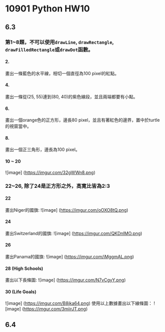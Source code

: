 # 10901 Python HW10

## 6.3
### 第1~8題，不可以使用`drawLine`, `drawRectangle`, `drawFilledRectangle`或`drawDot`函數。

#### 2.
畫出一條藍色的水平線，相切一個直徑為100 pixel的紅點。

#### 4.
畫出一條從(25, 55)連到(80, 40)的紫色線段，並且兩端都要有小點。

#### 6.
畫出一個orange色的正方形，邊長80 pixel，並且有著紅色的邊界，置中於turtle的視窗當中。

#### 8.
畫出一個正三角形，邊長為100 pixel。

#### 10 ~ 20
![image] (https://imgur.com/32gWWn8.png)

### 22~26, 除了24是正方形之外，高寛比皆為2:3
#### 22
畫出Niger的國旗:
![image] (https://imgur.com/oOXO8tQ.png)

#### 24
畫出Switzerland的國旗:
![image] (https://imgur.com/QKDnIMO.png)

#### 26
畫出Panama的國旗:
![image] (https://imgur.com/iMggmAL.png)

#### 28 (High Schools)
畫出以下長條圖:
![image] (https://imgur.com/N7vCgyY.png)

#### 30 (Life Goals)
![image] (https://imgur.com/B8jka64.png)
使用以上數據畫出以下線條圖：
![image] (https://imgur.com/3miirJT.png)



## 6.4
